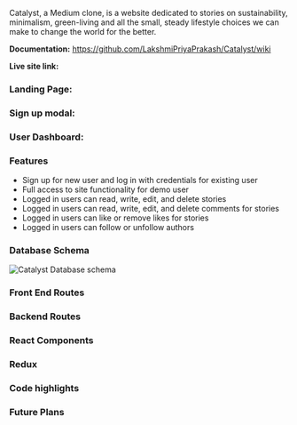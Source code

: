 Catalyst, a Medium clone, is a website dedicated to stories on sustainability, minimalism, green-living and all the small, steady lifestyle choices we can make to change the world for the better.  

**Documentation:** https://github.com/LakshmiPriyaPrakash/Catalyst/wiki  

**Live site link:**  

### Landing Page:
### Sign up modal:
### User Dashboard:
### Features
* Sign up for new user and log in with credentials for existing user
* Full access to site functionality for demo user
* Logged in users can read, write, edit, and delete stories
* Logged in users can read, write, edit, and delete comments for stories
* Logged in users can like or remove likes for stories
* Logged in users can follow or unfollow authors

### Database Schema

![Catalyst Database schema](https://user-images.githubusercontent.com/69326826/136686373-73a22f35-b547-4391-8c31-a6a487868d6d.png)

### Front End Routes
### Backend Routes
### React Components
### Redux
### Code highlights
### Future Plans
